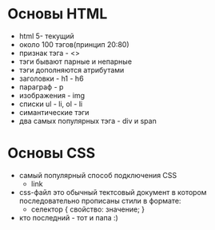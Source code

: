 # Основы HTML
- html 5- текущий
- около 100 тэгов(принцип 20:80)
- признак тэга - <>
- тэги бывают парные и непарные
- тэги дополняются атрибутами
- заголовки - h1 - h6
- параграф - р
- изображения - img
- списки ul - li, ol - li
- симантические тэги
- два самых популярных тэга - div и span

# Основы CSS
- самый популярный  способ подключения CSS
  - link
- css-файл это обычный тектсовый документ в котором последовательно прописаны стили в формате:
  - селектор { свойство: значение; }
- кто последний - тот и папа :)
